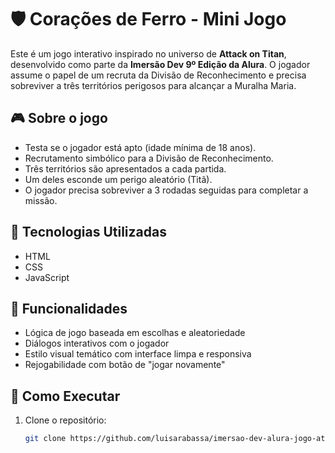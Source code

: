 # 🛡️ Corações de Ferro - Mini Jogo

Este é um jogo interativo inspirado no universo de **Attack on Titan**, desenvolvido como parte da **Imersão Dev 9º Edição da Alura**. O jogador assume o papel de um recruta da Divisão de Reconhecimento e precisa sobreviver a três territórios perigosos para alcançar a Muralha Maria.

## 🎮 Sobre o jogo

- Testa se o jogador está apto (idade mínima de 18 anos).
- Recrutamento simbólico para a Divisão de Reconhecimento.
- Três territórios são apresentados a cada partida.
- Um deles esconde um perigo aleatório (Titã).
- O jogador precisa sobreviver a 3 rodadas seguidas para completar a missão.

## 🎯 Tecnologias Utilizadas

- HTML
- CSS
- JavaScript

## 🧠 Funcionalidades

- Lógica de jogo baseada em escolhas e aleatoriedade
- Diálogos interativos com o jogador
- Estilo visual temático com interface limpa e responsiva
- Rejogabilidade com botão de "jogar novamente"

## 🚀 Como Executar

1. Clone o repositório:
   ```bash
   git clone https://github.com/luisarabassa/imersao-dev-alura-jogo-attack-on-titan.git
